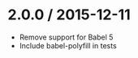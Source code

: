 
2.0.0 / 2015-12-11
==================

  * Remove support for Babel 5
  * Include babel-polyfill in tests
